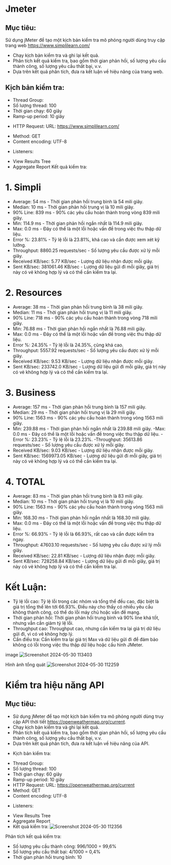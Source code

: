 # Jmeter

## Mục tiêu:
Sử dụng jMeter để tạo một kịch bản kiểm tra mô phỏng người dùng truy cập trang web https://www.simplilearn.com/
- Chạy kịch bản kiểm tra và ghi lại kết quả.
- Phân tích kết quả kiểm tra, bao gồm thời gian phản hồi, số lượng yêu cầu thành công, số lượng yêu cầu thất bại, v.v.
- Dựa trên kết quả phân tích, đưa ra kết luận về hiệu năng của trang web.
## Kịch bản kiểm tra:
- Thread Group:
- Số lượng thread: 100
- Thời gian chạy: 60 giây
- Ramp-up period: 10 giây
* HTTP Request: URL: https://www.simplilearn.com/
- Method: GET
- Content encoding: UTF-8
* Listeners:
- View Results Tree
- Aggregate Report
Kết quả kiểm tra:
# 1. Simpli
- Average: 54 ms - Thời gian phản hồi trung bình là 54 mili giây.
- Median: 10 ms - Thời gian phản hồi trung vị là 10 mili giây.
- 90% Line: 839 ms - 90% các yêu cầu hoàn thành trong vòng 839 mili giây.
- Min: 114.9 ms - Thời gian phản hồi ngắn nhất là 114.9 mili giây.
- Max: 0.0 ms - Đây có thể là một lỗi hoặc vấn đề trong việc thu thập dữ liệu.
- Error %: 23.81% - Tỷ lệ lỗi là 23.81%, khá cao và cần được xem xét kỹ lưỡng.
- Throughput: 8860.25 requests/sec - Số lượng yêu cầu được xử lý mỗi giây.
- Received KB/sec: 5.77 KB/sec - Lượng dữ liệu nhận được mỗi giây.
- Sent KB/sec: 381061.46 KB/sec - Lượng dữ liệu gửi đi mỗi giây, giá trị này có vẻ không hợp lý và có thể cần kiểm tra lại.
# 2. Resources
- Average: 38 ms - Thời gian phản hồi trung bình là 38 mili giây.
- Median: 11 ms - Thời gian phản hồi trung vị là 11 mili giây.
- 90% Line: 718 ms - 90% các yêu cầu hoàn thành trong vòng 718 mili giây.
- Min: 76.88 ms - Thời gian phản hồi ngắn nhất là 76.88 mili giây.
- Max: 0.0 ms - Đây có thể là một lỗi hoặc vấn đề trong việc thu thập dữ liệu.
- Error %: 24.35% - Tỷ lệ lỗi là 24.35%, cũng khá cao.
- Throughput: 5557.92 requests/sec - Số lượng yêu cầu được xử lý mỗi giây.
- Received KB/sec: 9.53 KB/sec - Lượng dữ liệu nhận được mỗi giây.
- Sent KB/sec: 233742.0 KB/sec - Lượng dữ liệu gửi đi mỗi giây, giá trị này có vẻ không hợp lý và có thể cần kiểm tra lại.
# 3. Business
- Average: 157 ms - Thời gian phản hồi trung bình là 157 mili giây.
- Median: 29 ms - Thời gian phản hồi trung vị là 29 mili giây.
- 90% Line: 1563 ms - 90% các yêu cầu hoàn thành trong vòng 1563 mili giây.
- Min: 239.88 ms - Thời gian phản hồi ngắn nhất là 239.88 mili giây.
 -Max: 0.0 ms - Đây có thể là một lỗi hoặc vấn đề trong việc thu thập dữ liệu.
 -Error %: 23.23% - Tỷ lệ lỗi là 23.23%.
 -Throughput: 35613.86 requests/sec - Số lượng yêu cầu được xử lý mỗi giây.
- Received KB/sec: 9.03 KB/sec - Lượng dữ liệu nhận được mỗi giây.
- Sent KB/sec: 1569973.05 KB/sec - Lượng dữ liệu gửi đi mỗi giây, giá trị này có vẻ không hợp lý và có thể cần kiểm tra lại.
# 4. TOTAL
- Average: 83 ms - Thời gian phản hồi trung bình là 83 mili giây.
-  Median: 10 ms - Thời gian phản hồi trung vị là 10 mili giây.
- 90% Line: 1563 ms - 90% các yêu cầu hoàn thành trong vòng 1563 mili giây.
- Min: 168.30 ms - Thời gian phản hồi ngắn nhất là 168.30 mili giây.
- Max: 0.0 ms - Đây có thể là một lỗi hoặc vấn đề trong việc thu thập dữ liệu.
- Error %: 66.93% - Tỷ lệ lỗi là 66.93%, rất cao và cần được kiểm tra ngay.
- Throughput: 47603.10 requests/sec - Số lượng yêu cầu được xử lý mỗi giây.
-  Received KB/sec: 22.81 KB/sec - Lượng dữ liệu nhận được mỗi giây.
- Sent KB/sec: 728258.84 KB/sec - Lượng dữ liệu gửi đi mỗi giây, giá trị này có vẻ không hợp lý và có thể cần kiểm tra lại.
# Kết Luận:
- Tỷ lệ lỗi cao: Tỷ lệ lỗi trong các nhóm và tổng thể đều cao, đặc biệt là giá trị tổng thể lên tới 66.93%. Điều này cho thấy có nhiều yêu cầu không thành công, có thể do lỗi máy chủ hoặc vấn đề mạng.
- Thời gian phản hồi: Thời gian phản hồi trung bình và 90% line khá tốt, nhưng vẫn cần giảm tỷ lệ lỗi.
- Throughput cao: Throughput cao, nhưng cần kiểm tra lại giá trị dữ liệu gửi đi, vì có vẻ không hợp lý.
- Cần điều tra: Cần kiểm tra lại giá trị Max và dữ liệu gửi đi để đảm bảo không có lỗi trong việc thu thập dữ liệu hoặc cấu hình JMeter.

image
![Screenshot 2024-05-30 113403](https://github.com/NmQuan54/Jmeter/assets/96828932/462f7c1b-8874-4e20-85a3-dc7b1be048a3)


Hình ảnh tổng quát
![Screenshot 2024-05-30 112259](https://github.com/NmQuan54/Jmeter/assets/96828932/a581699d-dfa7-4fd2-8f41-485dff7020a8)

# Kiểm tra hiệu năng API
## Mục tiêu:
- Sử dụng jMeter để tạo một kịch bản kiểm tra mô phỏng người dùng truy cập API thời tiết https://openweathermap.org/current.
- Chạy kịch bản kiểm tra và ghi lại kết quả.
- Phân tích kết quả kiểm tra, bao gồm thời gian phản hồi, số lượng yêu cầu thành công, số lượng yêu cầu thất bại, v.v.
- Dựa trên kết quả phân tích, đưa ra kết luận về hiệu năng của API.
* Kịch bản kiểm tra:
- Thread Group:
- Số lượng thread: 100
- Thời gian chạy: 60 giây
- Ramp-up period: 10 giây
- HTTP Request: URL: https://openweathermap.org/current
- Method: GET
- Content encoding: UTF-8
* Listeners:
- View Results Tree
- Aggregate Report
- Kết quả kiểm tra:
![Screenshot 2024-05-30 112356](https://github.com/NmQuan54/Jmeter/assets/96828932/e3516774-100a-4f63-b5ee-3bddd9d9f3c3)

Phân tích kết quả kiểm tra:
- Số lượng yêu cầu thành công: 996/1000 = 99,6%
- Số lượng yêu cầu thất bại: 4/1000 = 0,4%
- Thời gian phản hồi trung bình: 10
